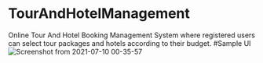 # TourAndHotelManagement
Online Tour And Hotel Booking Management System where registered users can select tour packages and hotels according to their budget.
#Sample UI
![Screenshot from 2021-07-10 00-35-57](https://user-images.githubusercontent.com/75804628/227827164-80935047-46ee-4f88-83bc-af40cfa24e35.png)
